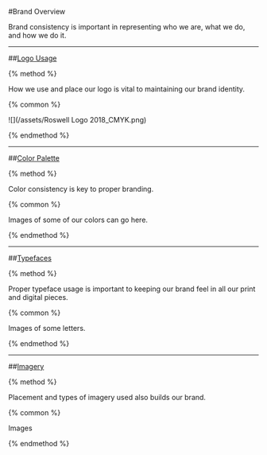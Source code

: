 #Brand Overview

Brand consistency is important in representing who we are, what we do, and how we do it.

-----

##[Logo Usage](/brand/logo-guidelines.md)

{% method %}

How we use and place our logo is vital to maintaining our brand identity.

{% common %}

![](/assets/Roswell Logo 2018_CMYK.png)

{% endmethod %}

-----

##[Color Palette](/brand/color-palette.md)

{% method %}

Color consistency is key to proper branding.

{% common %}

Images of some of our colors can go here.

{% endmethod %}

-----

##[Typefaces](/brand/typefaces.md)

{% method %}

Proper typeface usage is important to keeping our brand feel in all our print and digital pieces.

{% common %}

Images of some letters.

{% endmethod %}

-----

##[Imagery](/brand/imagery.md)

{% method %}

Placement and types of imagery used also builds our brand.

{% common %}

Images

{% endmethod %}
